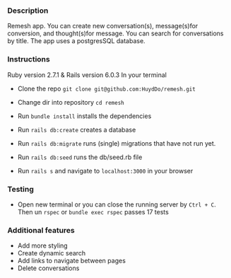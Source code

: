 ### Description
   Remesh app.  You can create new conversation(s), message(s)for conversion, and thought(s)for message.  You can search for conversations by title. The app uses a postgresSQL database.

### Instructions
   Ruby version 2.7.1 & Rails version 6.0.3
 In your terminal
 * Clone the repo ```git clone git@github.com:HuydDo/remesh.git```

 * Change dir into repository ```cd remesh```

 * Run ```bundle install``` installs the dependencies

 * Run ```rails db:create``` creates a database

 * Run ```rails db:migrate``` runs (single) migrations that have not run yet.

 * Run ```rails db:seed``` runs the db/seed.rb file

 * Run ```rails s```
   and navigate to ```localhost:3000``` in your browser

 ### Testing
 *  Open new terminal or you can close the running server by ```Ctrl + C```.  Then un ```rspec``` or ```bundle exec rspec```  passes 17 tests

### Additional features
 * Add more styling
 * Create dynamic search
 * Add links to navigate between pages
 * Delete conversations
